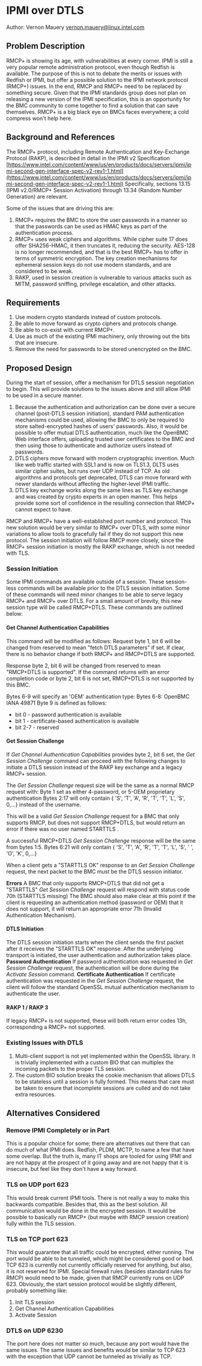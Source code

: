 # IPMI over DTLS

Author: Vernon Mauery <vernon.mauery@linux.intel.com>

## Problem Description
RMCP+ is showing its age, with vulnerabilities at every corner. IPMI is still a
very popular remote administration protocol, even though Redfish is available.
The purpose of this is not to debate the merits or issues with Redfish or IPMI,
but offer a possible solution to the IPMI network protocol (RMCP+) issues. In
the end, RMCP and RMCP+ need to be replaced by something secure. Given that the
IPMI standards group does not plan on releasing a new version of the IPMI
specification, this is an opportunity for the BMC community to come together to
find a solution that can save themselves. RMCP+ is a big black eye on BMCs
faces everywhere; a cold compress won't help here.

## Background and References

The RMCP+ protocol, including Remote Authentication and Key-Exchange Protocol
(RAKP), is described  in detail in the IPMI v2 Specification
[https://www.intel.com/content/www/us/en/products/docs/servers/ipmi/ipmi-second-gen-interface-spec-v2-rev1-1.html](https://www.intel.com/content/www/us/en/products/docs/servers/ipmi/ipmi-second-gen-interface-spec-v2-rev1-1.html)
Specifically, sections 13.15 (IPMI v2.0/RMCP+ Session Activation) through 13.34
(Random Number Generation) are relevant.

Some of the issues that are driving this are:
1) RMCP+ requires the BMC to store the user passwords in a manner so that the
   passwords can be used as HMAC keys as part of the authentication process.
2) RMCP+ uses weak ciphers and algorithms. While cipher suite 17 does offer
   SHA256-HMAC, it then truncates it, reducing the security. AES-128 is no
   longer recommended, and that is the best RMCP+ has to offer in terms of
   symmetric encryption. The key creation mechanisms for ephemeral session keys
   do not use modern standards, and are considered to be weak.
3) RAKP, used in session creation is vulnerable to various attacks such as
   MITM, password sniffing, privilege escalation, and other attacks.

## Requirements

1) Use modern crypto standards instead of custom protocols.
2) Be able to move forward as crypto ciphers and protocols change.
3) Be able to co-exist with current RMCP+.
4) Use as much of the existing IPMI machinery, only throwing out the bits that
   are insecure.
5) Remove the need for passwords to be stored unencrypted on the BMC.

## Proposed Design

During the start of session, offer a mechanism for DTLS session negotiation to
begin. This will provide solutions to the issues above and still allow IPMI to
be used in a secure manner.
1) Because the authentication and authorization can be done over a secure
   channel (post-DTLS session initiation), standard PAM authentication
   mechanisms could be used, allowing the BMC to only be required to store
   salted-encrypted hashes of users' passwords. Also, it would be possible to
   offer mutual DTLS authentication, much like the OpenBMC Web interface
   offers, uploading trusted user certificates to the BMC and then using those
   to authenticate and authorize users instead of passwords.
2) DTLS ciphers move forward with modern cryptographic invention. Much like web
   traffic started with SSL1 and is now on TLS1.3, DLTS uses similar cipher
   suites, but runs over UDP instead of TCP. As old algorithms and protocols
   get deprecated, DTLS can move forward with newer standards without affecting
   the higher-level IPMI traffic.
3) DTLS key exchange works along the same lines as TLS key exchange and was
   created by crypto experts in an open manner. This helps provide some sort of
   confidence in the resulting connection that RMCP+ cannot expect to have.

RMCP and RMCP+ have a well-established port number and protocol. This new
solution would be very similar to RMCP+ over DTLS, with some minor variations
to allow tools to gracefully fail if they do not support this new protocol. The
session initiation will follow RMCP more closely, since the RMCP+ session
initiation is mostly the RAKP exchange, which is not needed with TLS.

### Session Initiation
Some IPMI commands are available outside of a session. These session-less
commands will be available prior to the DTLS session initiation. Some of these
commands will need minor changes to be able to serve legacy RMCP+ and RMCP+
over DTLS.  For a small amount of brevity, this new session type will be called
RMCP+DTLS. These commands are outlined below:

#### Get Channel Authentication Capabilities
This command will be modified as follows:
Request byte 1, bit 6 will be changed from reserved to mean "fetch DTLS
parameters" if set. If clear, there is no behavior change if both RMCP+ and
RMCP+DTLS are supported.

Response byte 2, bit 6 will be changed from reserved to mean "RMCP+DTLS is
supported". If the command returns with an error completion code or byte 2, bit
6 is not set, RMCP+DTLS is not supported by this BMC.

Bytes 6-9 will specify an 'OEM' authentication type:
Bytes 6-8: OpenBMC IANA 49871
Byte 9 is defined as follows:
* bit 0 - password authentication is available
* bit 1 - certificate-based authentication is available
* bit 2-7 - reserved

#### Get Session Challenge
If *Get Channel Authentication Capabilities* provides byte 2, bit 6 set, the
*Get Session Challenge* command can proceed with the following changes to
initiate a DTLS session instead of the RAKP key exchange and a legacy RMCP+
session.

The *Get Session Challenge* request size will be the same as a normal RMCP
request with:
Byte 1 set as either 4-password, or 5-OEM proprietary authentication
Bytes 2:17 will only contain { 'S', 'T', 'A', 'R', 'T', 'T', 'L', 'S', 0,...}
instead of the username.

This will be a valid *Get Session Challenge* request for a BMC that only
supports RMCP, but does not support RMCP+DTLS, but would return an error if
there was no user named STARTTLS .

A successful RMCP+DTLS *Get Session Challenge* response will be the same from
bytes 1:5. Bytes 6:21 will only contain { 'S', 'T', 'A', 'R', 'T', 'T', 'L',
'S', ' ', 'O', 'K', 0,...}

When a client gets a "STARTTLS OK" response to an *Get Session Challenge*
request, the next packet to the BMC must be the DTLS session initiator.

**Errors**
A BMC that only supports RMCP+DTLS that did not get a "STARTTLS" *Get Session
Challenge* request will respond with status code 70h (STARTTLS missing)
The BMC should also make clear at this point if the client is requesting an
authentication method (password or OEM) that it does not support, it will
return an appropriate error 71h (Invalid Authentication Mechanism).

#### DTLS Initiation
The DTLS session initiation starts when the client sends the first packet after
it receives the "STARTTLS OK" response. After the underlying transport is
initiated, the user authentication and authorization takes place.
**Password Authentication**
If password authentication was requested in *Get Session Challenge* request,
the authentication will be done during the *Activate Session* command.
**Certificate Authentication**
If certificate authentication was requested in the *Get Session Challenge*
request, the client will follow the standard OpenSSL mutual authentication
mechanism to authenticate the user.

#### RAKP 1 / RAKP 3
If legacy RMCP+ is not supported, these will both return error codes 13h,
corresponding a RMCP+ not supported.

### Existing Issues with DTLS
1) Multi-client support is not yet implemented within the OpenSSL library. It
   is trivially implemented with a custom BIO that can multiplex the incoming
   packets to the proper TLS session.
2) The custom BIO solution breaks the cookie mechanism that allows DTLS to be
   stateless until a session is fully formed. This means that care must be
   taken to ensure that incomplete sessions are culled and do not take extra
   resources.

## Alternatives Considered
### Remove IPMI Completely or in Part
This is a popular choice for some; there are alternatives out there that can do
much of what IPMI does. Redfish, PLDM, MCTP, to name a few that have some
overlap. But the truth is, many IT shops are tooled for using IPMI and are not
happy at the prospect of it going away and are not happy that it is insecure,
but feel like they don't have a way forward.

### TLS on UDP port 623
This would break current IPMI tools. There is not really a way to make this
backwards compatible. Besides that, this as the best solution. All
communication would be done in the encrypted session. It would be possible to
basically run RMCP+ (but maybe with RMCP session creation) fully within the TLS
session.

### TLS on TCP port 623
This would guarantee that all traffic could be encrypted, either running. The
port would be able to be tunneled, which might be considered good or bad. TCP
623 is currently not currently officially reserved for anything, but also, it
is not reserved for IPMI. Special firewall rules (besides standard rules for
RMCP) would need to be made, given that RMCP currently runs on UDP 623.
Obviously, the start session protocol would be slightly different, probably
something like:
1) Init TLS session
2) Get Channel Authentication Capabilities
3) Activate Session

### DTLS on UDP 6230
The port here does not matter so much, because any port would have the same
issues. The same issues and benefits would be similar to TCP 623 with the
exception that UDP cannot be tunneled as trivially as TCP.
